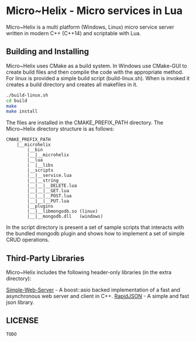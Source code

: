 # Micro~Helix - Micro services in Lua

Micro~Helix is a multi platform (Windows, Linux) micro service server written in modern C++ (C++14) and scriptable with Lua.

## Building and Installing

Micro~Helix uses CMake as a build system.
In Windows use CMake-GUI to create build files and then compile the code with the appropriate method.
For linux is provided a simple build script (build-linux.sh). When is invoked it creates a build directory
and creates all makefiles in it.

```bash
./build-linux.sh
cd build
make
make install
```

The files are installed in the CMAKE_PREFIX_PATH directory. The Micro~Helix directory structure is as follows:

~~~
CMAKE_PREFIX_PATH
	|__microhelix
		|__bin
		|__|__microhelix
		|__lua
		|  |__libs
		|__scripts
		|__|__service.lua
		|__|__string
		|__|__|__DELETE.lua
		|__|__|__GET.lua
		|__|__|__POST.lua
		|__|__|__PUT.lua
		|__plugins
		|__|__libmongodb.so (linux)
		|__|__mongodb.dll   (windows)
~~~

In the script directory is present a set of sample scripts that interacts with the bundled mongodb plugin
and shows how to implement a set of simple CRUD operations.

##  Third-Party Libraries

Micro~Helix includes the following header-only libraries (in the extra directory):

[Simple-Web-Server](https://github.com/eidheim/Simple-Web-Server) - A boost::asio backed implementation of a fast and asynchronous web server and client in C++.
[RapidJSON](https://github.com/miloyip/rapidjson) - A simple and fast json library.

## LICENSE

	TODO